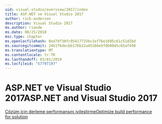 ```yaml
---
uid: visual-studio/overview/2017/index
title: ASP.NET ve Visual Studio 2017
author: rick-anderson
description: Visual Studio 2017
ms.author: riande
ms.date: 08/25/2018
msc.type: chapter
ms.openlocfilehash: 0ed79f30fc95417725bc1ef76e1695c61c51d2bd
ms.sourcegitcommit: 24b1f6decbb17bb22a45166e5fdb0845c65af498
ms.translationtype: MT
ms.contentlocale: tr-TR
ms.lasthandoff: 03/01/2019
ms.locfileid: "57797197"
---
```

<a name="aspnet-and-visual-studio-2017"></a><span data-ttu-id="1dd33-103">ASP.NET ve Visual Studio 2017</span><span class="sxs-lookup"><span data-stu-id="1dd33-103">ASP.NET and Visual Studio 2017</span></span>
====================

[<span data-ttu-id="1dd33-104">Çözüm için derleme performansını iyileştirme</span><span class="sxs-lookup"><span data-stu-id="1dd33-104">Optimize build performance for solution</span></span>](xref:visual-studio/overview/2017/optimize-build-perf)
